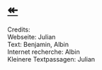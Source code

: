 # [↞](https://www.engineer66.tk)     
Credits:     
Webseite: Julian   
Text: Benjamin, Albin    
Internet recherche: Albin     
Kleinere Textpassagen: Julian    
